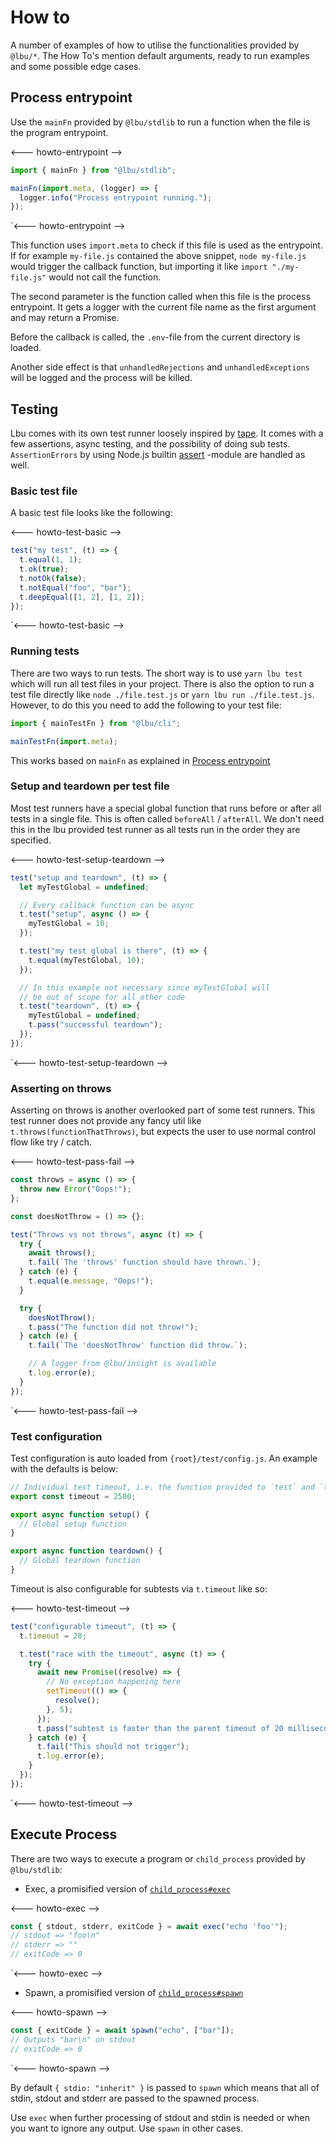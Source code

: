 # How to

A number of examples of how to utilise the functionalities provided by `@lbu/*`.
The How To's mention default arguments, ready to run examples and some possible
edge cases.

## Process entrypoint

Use the `mainFn` provided by `@lbu/stdlib` to run a function when the file is
the program entrypoint.

<--- howto-entrypoint -->

```js
import { mainFn } from "@lbu/stdlib";

mainFn(import.meta, (logger) => {
  logger.info("Process entrypoint running.");
});
```

`<--- howto-entrypoint -->

This function uses `import.meta` to check if this file is used as the
entrypoint. If for example `my-file.js` contained the above snippet,
`node my-file.js` would trigger the callback function, but importing it like
`import "./my-file.js"` would not call the function.

The second parameter is the function called when this file is the process
entrypoint. It gets a logger with the current file name as the first argument
and may return a Promise.

Before the callback is called, the `.env`-file from the current directory is
loaded.

Another side effect is that `unhandledRejections` and `unhandledExceptions` will
be logged and the process will be killed.

## Testing

Lbu comes with its own test runner loosely inspired by
[tape](https://github.com/substack/tape). It comes with a few assertions, async
testing, and the possibility of doing sub tests. `AssertionErrors` by using
Node.js builtin [assert](https://nodejs.org/api/assert.html) -module are handled
as well.

### Basic test file

A basic test file looks like the following:

<--- howto-test-basic -->

```js
test("my test", (t) => {
  t.equal(1, 1);
  t.ok(true);
  t.notOk(false);
  t.notEqual("foo", "bar");
  t.deepEqual([1, 2], [1, 2]);
});
```

`<--- howto-test-basic -->

### Running tests

There are two ways to run tests. The short way is to use `yarn lbu test` which
will run all test files in your project. There is also the option to run a test
file directly like `node ./file.test.js` or `yarn lbu run ./file.test.js`.
However, to do this you need to add the following to your test file:

```js
import { mainTestFn } from "@lbu/cli";

mainTestFn(import.meta);
```

This works based on `mainFn` as explained in
[Process entrypoint](#process-entrypoint)

### Setup and teardown per test file

Most test runners have a special global function that runs before or after all
tests in a single file. This is often called `beforeAll` / `afterAll`. We don't
need this in the lbu provided test runner as all tests run in the order they are
specified.

<--- howto-test-setup-teardown -->

```js
test("setup and teardown", (t) => {
  let myTestGlobal = undefined;

  // Every callback function can be async
  t.test("setup", async () => {
    myTestGlobal = 10;
  });

  t.test("my test global is there", (t) => {
    t.equal(myTestGlobal, 10);
  });

  // In this example not necessary since myTestGlobal will
  // be out of scope for all other code
  t.test("teardown", (t) => {
    myTestGlobal = undefined;
    t.pass("successful teardown");
  });
});
```

`<--- howto-test-setup-teardown -->

### Asserting on throws

Asserting on throws is another overlooked part of some test runners. This test
runner does not provide any fancy util like `t.throws(functionThatThrows)`, but
expects the user to use normal control flow like try / catch.

<--- howto-test-pass-fail -->

```js
const throws = async () => {
  throw new Error("Oops!");
};

const doesNotThrow = () => {};

test("Throws vs not throws", async (t) => {
  try {
    await throws();
    t.fail(`The 'throws' function should have thrown.`);
  } catch (e) {
    t.equal(e.message, "Oops!");
  }

  try {
    doesNotThrow();
    t.pass("The function did not throw!");
  } catch (e) {
    t.fail(`The 'doesNotThrow' function did throw.`);

    // A logger from @lbu/insight is available
    t.log.error(e);
  }
});
```

`<--- howto-test-pass-fail -->

### Test configuration

Test configuration is auto loaded from `{root}/test/config.js`. An example with
the defaults is below:

```js
// Individual test timeout, i.e. the function provided to `test` and `t.test`
export const timeout = 2500;

export async function setup() {
  // Global setup function
}

export async function teardown() {
  // Global teardown function
}
```

Timeout is also configurable for subtests via `t.timeout` like so:

<--- howto-test-timeout -->

```js
test("configurable timeout", (t) => {
  t.timeout = 20;

  t.test("race with the timeout", async (t) => {
    try {
      await new Promise((resolve) => {
        // No exception happening here
        setTimeout(() => {
          resolve();
        }, 5);
      });
      t.pass("subtest is faster than the parent timeout of 20 milliseconds");
    } catch (e) {
      t.fail("This should not trigger");
      t.log.error(e);
    }
  });
});
```

`<--- howto-test-timeout -->

## Execute Process

There are two ways to execute a program or `child_process` provided by
`@lbu/stdlib`:

- Exec, a promisified version of
  [`child_process#exec`](https://nodejs.org/api/child_process.html#child_process_child_process_exec_command_options_callback)

<--- howto-exec -->

```js
const { stdout, stderr, exitCode } = await exec("echo 'foo'");
// stdout => "foo\n"
// stderr => ""
// exitCode => 0
```

`<--- howto-exec -->

- Spawn, a promisified version of
  [`child_process#spawn`](https://nodejs.org/api/child_process.html#child_process_child_process_spawn_command_args_options)

<--- howto-spawn -->

```js
const { exitCode } = await spawn("echo", ["bar"]);
// Outputs "bar\n" on stdout
// exitCode => 0
```

`<--- howto-spawn -->

By default `{ stdio: "inherit" }` is passed to `spawn` which means that all of
stdin, stdout and stderr are passed to the spawned process.

Use `exec` when further processing of stdout and stdin is needed or when you
want to ignore any output. Use `spawn` in other cases.
